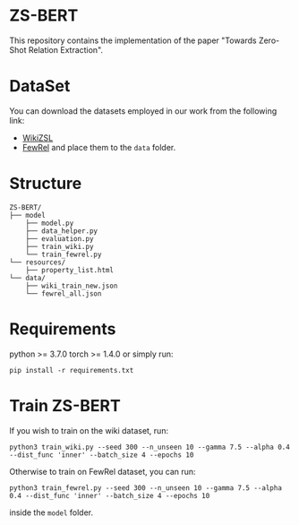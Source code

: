 # ZS-BERT
This repository contains the implementation of the paper "Towards Zero-Shot Relation Extraction".

# DataSet
You can download the datasets employed in our work from the following link:
- [WikiZSL](https://www.informatik.tu-darmstadt.de/ukp/research_6/data/lexical_resources/wikipedia_wikidata_relations/index.en.jsp)
- [FewRel](https://thunlp.github.io/1/fewrel1.html])
and place them to the `data` folder.

# Structure
```
ZS-BERT/
├── model
    ├── model.py
    ├── data_helper.py
    ├── evaluation.py
    ├── train_wiki.py
    └── train_fewrel.py
└── resources/
    ├── property_list.html
└── data/
    ├── wiki_train_new.json
    └── fewrel_all.json
```

# Requirements
python >= 3.7.0
torch >= 1.4.0
or simply run:
```
pip install -r requirements.txt
```

# Train ZS-BERT
If you wish to train on the wiki dataset, run:
```
python3 train_wiki.py --seed 300 --n_unseen 10 --gamma 7.5 --alpha 0.4 --dist_func 'inner' --batch_size 4 --epochs 10
```
Otherwise to train on FewRel dataset, you can run:
```
python3 train_fewrel.py --seed 300 --n_unseen 10 --gamma 7.5 --alpha 0.4 --dist_func 'inner' --batch_size 4 --epochs 10
```
inside the `model` folder.
